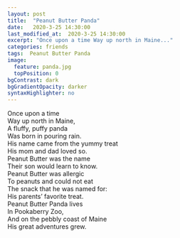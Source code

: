 ```yaml
---
layout: post
title:  "Peanut Butter Panda"
date:   2020-3-25 14:30:00
last_modified_at:  2020-3-25 14:30:00
excerpt: "Once upon a time Way up north in Maine..."
categories: friends
tags:  Peanut Butter Panda
image:
  feature: panda.jpg
  topPosition: 0
bgContrast: dark
bgGradientOpacity: darker
syntaxHighlighter: no
---
```


Once upon a time<br>
Way up north in Maine,<br>
A fluffy, puffy panda<br>
Was born in pouring rain.<br>
His name came from the yummy treat<br>
His mom and dad loved so.<br>
Peanut Butter was the name<br>
Their son would learn to know.<br>
Peanut Butter was allergic<br>
To peanuts and could not eat<br>
The snack that he was named for:<br>
His parents’ favorite treat.<br>
Peanut Butter Panda lives<br>
In Pookaberry Zoo,<br>
And on the pebbly coast of Maine<br>
His great adventures grew.<br>
